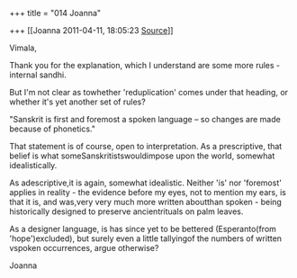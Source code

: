 +++
title = "014 Joanna"

+++
[[Joanna	2011-04-11, 18:05:23 [Source](https://groups.google.com/g/samskrita/c/RjgdBR6wsa8)]]



Vimala,

 Thank you for the explanation, which I understand are some more rules - internal sandhi.



But I'm not clear as towhether 'reduplication' comes under that heading, or whether it's yet another set of rules?



"Sanskrit is first and foremost a spoken language – so changes are made because of phonetics."



That statement is of course, open to interpretation. As a prescriptive, that belief is what someSanskritistswouldimpose upon the world, somewhat idealistically.

As adescriptive,it is again, somewhat idealistic. Neither 'is' nor 'foremost' applies in reality - the evidence before my eyes, not to mention my ears, is that it is, and was,very very much more written aboutthan spoken - being historically designed to preserve ancientrituals on palm leaves.



As a designer language, is has since yet to be bettered (Esperanto(from 'hope')excluded), but surely even a little tallyingof the numbers of written vspoken occurrences, argue otherwise?





Joanna



